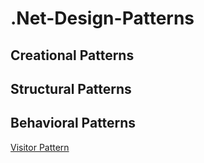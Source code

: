 # .Net-Design-Patterns

## Creational Patterns

## Structural Patterns

## Behavioral Patterns
[Visitor Pattern](https://github.com/saeb-panahifar/.Net-Design-Patterns/blob/master/Visitor%20Pattern.md)
